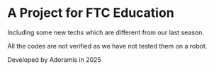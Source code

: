 # A Project for FTC Education

Including some new techs which are different from our last season.

All the codes are not verified as we have not tested them on a robot.

Developed by Adoramis in 2025
